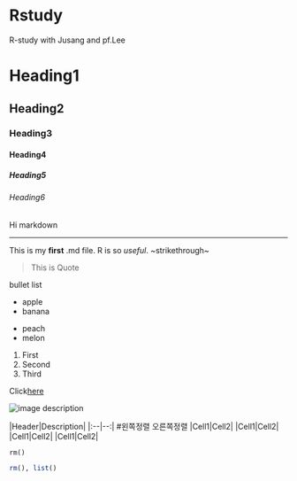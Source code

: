 # Rstudy
R-study with Jusang and pf.Lee
# Heading1
## Heading2
### Heading3
#### Heading4
##### Heading5
###### Heading6
Hi markdown
___
This is my **first** .md file.
R is so *useful*.
~strikethrough~

> This is Quote 

bullet list
* apple
* banana
- peach
- melon
1. First
2. Second
3. Third

Click[here](https://www.youtube.com/watch?v=kMEb_BzyUqk)

![image description](https://www.10wallpaper.com/wallpaper/1366x768/1209/Cute_Pug-dog_photo_wallpaper_1366x768.jpg)

|Header|Description|
|:--|--:|  #왼쪽정렬 오른쪽정렬
|Cell1|Cell2|
|Cell1|Cell2|
|Cell1|Cell2|
|Cell1|Cell2|

`rm()`

```R
rm(), list()
```

